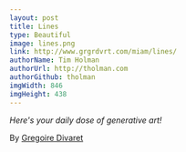 ```yaml
---
layout: post
title: Lines
type: Beautiful
image: lines.png
link: http://www.grgrdvrt.com/miam/lines/
authorName: Tim Holman
authorUrl: http://tholman.com
authorGithub: tholman
imgWidth: 846
imgHeight: 438
---
```


_Here's your daily dose of generative art!_

By [Gregoire Divaret](http://grgrdvrt.com)
